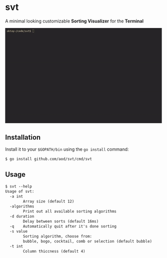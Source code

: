 # svt

A minimal looking customizable  **Sorting Visualizer** for the **Terminal**

![](assets/svt.gif)

## Installation

Install it to your `$GOPATH/bin` using the `go install` command:

```console
$ go install github.com/aod/svt/cmd/svt
```

## Usage

```console
$ svt --help
Usage of svt:
  -a int
        Array size (default 12)
  -algorithms
        Print out all available sorting algorithms
  -d duration
        Delay between sorts (default 16ms)
  -q    Automatically quit after it's done sorting
  -s value
        Sorting algorithm, choose from:
        bubble, bogo, cocktail, comb or selection (default bubble)
  -t int
        Column thiccness (default 4)
```
